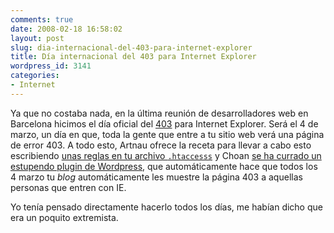 ```yaml
---
comments: true
date: 2008-02-18 16:58:02
layout: post
slug: dia-internacional-del-403-para-internet-explorer
title: Día internacional del 403 para Internet Explorer
wordpress_id: 3141
categories:
- Internet
---
```


Ya que no costaba nada, en la última reunión de desarrolladores web en Barcelona hicimos el día oficial del [403](http://en.wikipedia.org/wiki/Custom_error_page) para Internet Explorer. Será el 4 de marzo, un día en que, toda la gente que entre a tu sitio web verá una página de error 403. A todo esto, Artnau ofrece la receta para llevar a cabo esto escribiendo [unas reglas en tu archivo `.htaccesss`](http://css.artnau.com/dia-403-per-linternet-explorer/) y Choan [se ha currado un estupendo plugin de Wordpress](http://dizque.lacalabaza.net/sotanos/2008/02/dia-403/), que automáticamente hace que todos los 4 marzo tu _blog_ automáticamente les muestre la página 403 a aquellas personas que entren con IE.





Yo tenía pensado directamente hacerlo todos los días, me habían dicho que era un poquito extremista.
